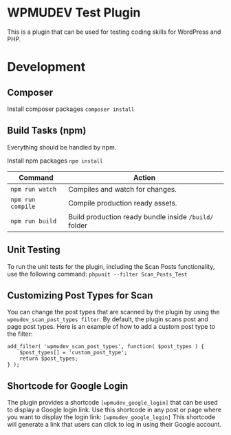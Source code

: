 # WPMUDEV Test Plugin #

This is a plugin that can be used for testing coding skills for WordPress and PHP.

# Development

## Composer
Install composer packages
`composer install`

## Build Tasks (npm)
Everything should be handled by npm.

Install npm packages
`npm install`

| Command              | Action                                                |
|----------------------|-------------------------------------------------------|
| `npm run watch`      | Compiles and watch for changes.                       |
| `npm run compile`    | Compile production ready assets.                      |
| `npm run build`  | Build production ready bundle inside `/build/` folder |

## Unit Testing
To run the unit tests for the plugin, including the Scan Posts functionality, use the following command:
`phpunit --filter Scan_Posts_Test`

## Customizing Post Types for Scan
You can change the post types that are scanned by the plugin by using the `wpmudev_scan_post_types filter`. By default, the plugin scans post and page post types. Here is an example of how to add a custom post type to the filter:
```
add_filter( 'wpmudev_scan_post_types', function( $post_types ) {
    $post_types[] = 'custom_post_type';
    return $post_types;
} );
```

## Shortcode for Google Login
The plugin provides a shortcode `[wpmudev_google_login]` that can be used to display a Google login link. Use this shortcode in any post or page where you want to display the login link:
`[wpmudev_google_login]`
This shortcode will generate a link that users can click to log in using their Google account.
